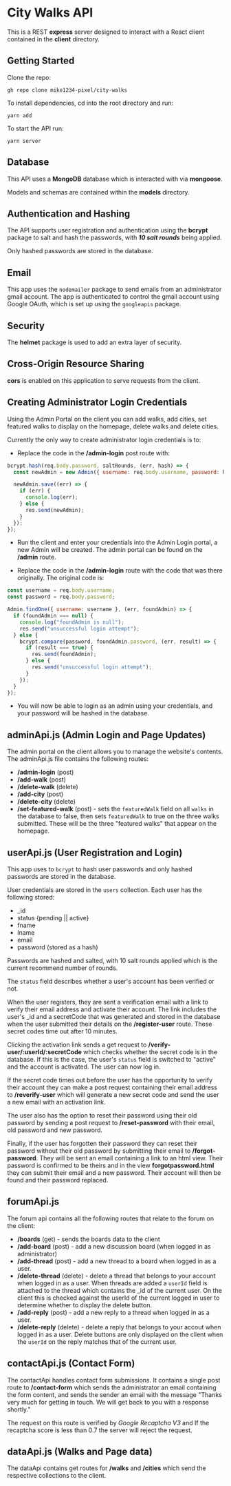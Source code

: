 <!-- @format -->

# City Walks API

This is a REST **express** server designed to interact with a React client contained in the **client** directory.

## Getting Started

Clone the repo:

`gh repo clone mike1234-pixel/city-walks`

To install dependencies, cd into the root directory and run:

`yarn add`

To start the API run:

`yarn server`

## Database

This API uses a **MongoDB** database which is interacted with via **mongoose**.

Models and schemas are contained within the **models** directory.

## Authentication and Hashing

The API supports user registration and authentication using the **bcrypt** package to salt and hash the passwords, with **_10 salt rounds_** being applied.

Only hashed passwords are stored in the database.

## Email

This app uses the `nodemailer` package to send emails from an administrator gmail account. The app is authenticated to control the gmail account using Google OAuth, which is set up using the `googleapis` package.

## Security

The **helmet** package is used to add an extra layer of security.

## Cross-Origin Resource Sharing

**cors** is enabled on this application to serve requests from the client.

## Creating Administrator Login Credentials

Using the Admin Portal on the client you can add walks, add cities, set featured walks to display on the homepage, delete walks and delete cities.

Currently the only way to create administrator login credentials is to:

- Replace the code in the **/admin-login** post route with:

```javascript
bcrypt.hash(req.body.password, saltRounds, (err, hash) => {
  const newAdmin = new Admin({ username: req.body.username, password: hash });

  newAdmin.save((err) => {
    if (err) {
      console.log(err);
    } else {
      res.send(newAdmin);
    }
  });
});
```

- Run the client and enter your credentials into the Admin Login portal, a new Admin will be created. The admin portal can be found on the **/admin** route.

- Replace the code in the **/admin-login** route with the code that was there originally. The original code is:

```javascript
const username = req.body.username;
const password = req.body.password;

Admin.findOne({ username: username }, (err, foundAdmin) => {
  if (foundAdmin === null) {
    console.log("foundAdmin is null");
    res.send("unsuccessful login attempt");
  } else {
    bcrypt.compare(password, foundAdmin.password, (err, result) => {
      if (result === true) {
        res.send(foundAdmin);
      } else {
        res.send("unsuccessful login attempt");
      }
    });
  }
});
```

- You will now be able to login as an admin using your credentials, and your password will be hashed in the database.

## adminApi.js (Admin Login and Page Updates)

The admin portal on the client allows you to manage the website's contents. The adminApi.js file contains the following routes:

- **/admin-login** (post)
- **/add-walk** (post)
- **/delete-walk** (delete)
- **/add-city** (post)
- **/delete-city** (delete)
- **/set-featured-walk** (post) - sets the `featuredWalk` field on all `walks` in the database to false, then sets `featuredWalk` to true on the three walks submitted. These will be the three "featured walks" that appear on the homepage.

## userApi.js (User Registration and Login)

This app uses to `bcrypt` to hash user passwords and only hashed passwords are stored in the database.

User credentials are stored in the `users` collection. Each user has the following stored:

- \_id
- status {pending || active}
- fname
- lname
- email
- password (stored as a hash)

Passwords are hashed and salted, with 10 salt rounds applied which is the current recommend number of rounds.

The `status` field describes whether a user's account has been verified or not.

When the user registers, they are sent a verification email with a link to verify their email address and activate their account. The link includes the user's \_id and a secretCode that was generated and stored in the database when the user submitted their details on the **/register-user** route. These secret codes time out after 10 minutes.

Clicking the activation link sends a get request to **/verify-user/:userId/:secretCode** which checks whether the secret code is in the database. If this is the case, the user's `status` field is switched to "active" and the account is activated. The user can now log in.

If the secret code times out before the user has the opportunity to verify their account they can make a post request containing their email address to **/reverify-user** which will generate a new secret code and send the user a new email with an activation link.

The user also has the option to reset their password using their old password by sending a post request to **/reset-password** with their email, old password and new password.

Finally, if the user has forgotten their password they can reset their password without their old password by submitting their email to **/forgot-password**. They will be sent an email containing a link to an html view. Their password is confirmed to be theirs and in the view **forgotpassword.html** they can submit their email and a new password. Their account will then be found and their password replaced.

## forumApi.js

The forum api contains all the following routes that relate to the forum on the client:

- **/boards** (get) - sends the boards data to the client
- **/add-board** (post) - add a new discussion board (when logged in as administrator)
- **/add-thread** (post) - add a new thread to a board when logged in as a user.
- **/delete-thread** (delete) - delete a thread that belongs to your account when logged in as a user. When threads are added a `userId` field is attached to the thread which contains the \_id of the current user. On the client this is checked against the userId of the current logged in user to determine whether to display the delete button.
- **/add-reply** (post) - add a new reply to a thread when logged in as a user.
- **/delete-reply** (delete) - delete a reply that belongs to your accout when logged in as a user. Delete buttons are only displayed on the client when the `userId` on the reply matches that of the current user.

## contactApi.js (Contact Form)

The contactApi handles contact form submissions. It contains a single post route to **/contact-form** which sends the administrator an email containing the form content, and sends the sender an email with the message "Thanks very much for getting in touch. We will get back to you with a response shortly."

The request on this route is verified by _Google Recaptcha V3_ and If the recaptcha score is less than 0.7 the server will reject the request.

## dataApi.js (Walks and Page data)

The dataApi contains get routes for **/walks** and **/cities** which send the respective collections to the client.
